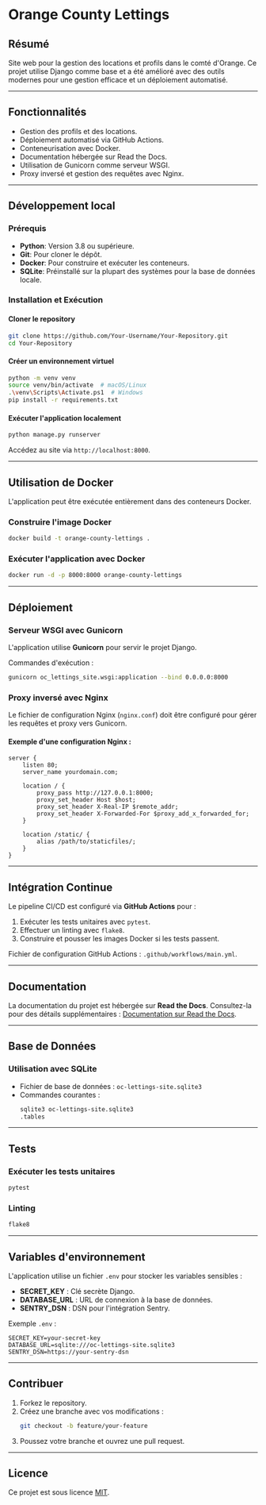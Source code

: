 # **Orange County Lettings**

## **Résumé**
Site web pour la gestion des locations et profils dans le comté d'Orange. Ce projet utilise Django comme base et a été amélioré avec des outils modernes pour une gestion efficace et un déploiement automatisé.

---

## **Fonctionnalités**
- Gestion des profils et des locations.
- Déploiement automatisé via GitHub Actions.
- Conteneurisation avec Docker.
- Documentation hébergée sur Read the Docs.
- Utilisation de Gunicorn comme serveur WSGI.
- Proxy inversé et gestion des requêtes avec Nginx.

---

## **Développement local**

### **Prérequis**
- **Python**: Version 3.8 ou supérieure.
- **Git**: Pour cloner le dépôt.
- **Docker**: Pour construire et exécuter les conteneurs.
- **SQLite**: Préinstallé sur la plupart des systèmes pour la base de données locale.

### **Installation et Exécution**

#### **Cloner le repository**
```bash
git clone https://github.com/Your-Username/Your-Repository.git
cd Your-Repository
```

#### **Créer un environnement virtuel**
```bash
python -m venv venv
source venv/bin/activate  # macOS/Linux
.\venv\Scripts\Activate.ps1  # Windows
pip install -r requirements.txt
```

#### **Exécuter l'application localement**
```bash
python manage.py runserver
```
Accédez au site via `http://localhost:8000`.

---

## **Utilisation de Docker**
L'application peut être exécutée entièrement dans des conteneurs Docker.

### **Construire l'image Docker**
```bash
docker build -t orange-county-lettings .
```

### **Exécuter l'application avec Docker**
```bash
docker run -d -p 8000:8000 orange-county-lettings
```

---

## **Déploiement**

### **Serveur WSGI avec Gunicorn**
L'application utilise **Gunicorn** pour servir le projet Django.

Commandes d'exécution :
```bash
gunicorn oc_lettings_site.wsgi:application --bind 0.0.0.0:8000
```

### **Proxy inversé avec Nginx**
Le fichier de configuration Nginx (`nginx.conf`) doit être configuré pour gérer les requêtes et proxy vers Gunicorn.

#### Exemple d'une configuration Nginx :
```nginx
server {
    listen 80;
    server_name yourdomain.com;

    location / {
        proxy_pass http://127.0.0.1:8000;
        proxy_set_header Host $host;
        proxy_set_header X-Real-IP $remote_addr;
        proxy_set_header X-Forwarded-For $proxy_add_x_forwarded_for;
    }

    location /static/ {
        alias /path/to/staticfiles/;
    }
}
```

---

## **Intégration Continue**
Le pipeline CI/CD est configuré via **GitHub Actions** pour :
1. Exécuter les tests unitaires avec `pytest`.
2. Effectuer un linting avec `flake8`.
3. Construire et pousser les images Docker si les tests passent.

Fichier de configuration GitHub Actions : `.github/workflows/main.yml`.

---

## **Documentation**
La documentation du projet est hébergée sur **Read the Docs**. Consultez-la pour des détails supplémentaires :
[Documentation sur Read the Docs](https://yourproject.readthedocs.io).

---

## **Base de Données**
### **Utilisation avec SQLite**
- Fichier de base de données : `oc-lettings-site.sqlite3`
- Commandes courantes :
  ```bash
  sqlite3 oc-lettings-site.sqlite3
  .tables
  ```

---

## **Tests**
### **Exécuter les tests unitaires**
```bash
pytest
```

### **Linting**
```bash
flake8
```

---

## **Variables d'environnement**
L'application utilise un fichier `.env` pour stocker les variables sensibles :
- **SECRET_KEY** : Clé secrète Django.
- **DATABASE_URL** : URL de connexion à la base de données.
- **SENTRY_DSN** : DSN pour l'intégration Sentry.

Exemple `.env` :
```env
SECRET_KEY=your-secret-key
DATABASE_URL=sqlite:///oc-lettings-site.sqlite3
SENTRY_DSN=https://your-sentry-dsn
```

---

## **Contribuer**
1. Forkez le repository.
2. Créez une branche avec vos modifications :
   ```bash
   git checkout -b feature/your-feature
   ```
3. Poussez votre branche et ouvrez une pull request.

---

## **Licence**
Ce projet est sous licence [MIT](LICENSE).
